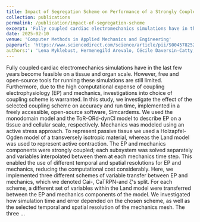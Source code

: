 ```yaml
---
title: Impact of Segregation Scheme on Performance of a Strongly Coupled Cardiac Electromechanical Solver
collection: publications
permalink: /publication/impact-of-segregation-scheme
excerpt: 'Fully coupled cardiac electromechanics simulations have in the last few years become feasible on a tissue and organ scale'
date: 2025-02-10
venue: 'Computer Methods in Applied Mechanics and Engineering'
paperurl: 'https://www.sciencedirect.com/science/article/pii/S0045782525005420?dgcid=author'
authors:': 'Lena Myklebust, Hermenegild Arevalo, Cécile Daversin-Catty, Samuel Wall, Henrik Finsberg'
---
```


Fully coupled cardiac electromechanics simulations have in the last few years become feasible on a tissue and organ scale. However, free and open-source tools for running these simulations are still limited. Furthermore, due to the high computational expense of coupling electrophysiology (EP) and mechanics, investigations into choice of coupling scheme is warranted. In this study, we investigate the effect of the selected coupling scheme on accuracy and run time, implemented in a freely accessible, open-source software, Simcardems. We used the monodomain model and the ToR-ORd-dynCI model to describe EP on a tissue and cellular scale, respectively. Mechanics was modeled using an active stress approach. To represent passive tissue we used a Holzapfel-Ogden model of a transversely isotropic material, whereas the Land model was used to represent active contraction. The EP and mechanics components were strongly coupled; each subsystem was solved separately and variables interpolated between them at each mechanics time step. This enabled the use of different temporal and spatial resolutions for EP and mechanics, reducing the computational cost considerably. Here, we implemented three different schemes of variable transfer between EP and mechanics, which we denoted Cai-, CaTRPN-and ζ's split. For each scheme, a different set of variables within the Land model were transferred between the EP and mechanics components of the model. We investigated how simulation time and error depended on the chosen scheme, as well as the selected temporal and spatial resolution of the mechanics mesh. The three …
